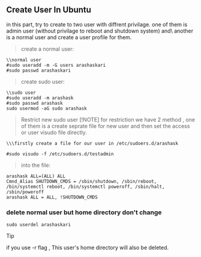 ## Create User In Ubuntu
in this part, try to create to two user with diffrent privilage. one of them is admin user (without privilage to reboot and shutdown system) and\ another is a normal user and create a user profile for them.

> create a normal user:
```
\\normal user
#sudo useradd -m -G users arashaskari
#sudo passwd arashaskari

```

> create sudo user:

```
\\sudo user
#sudo useradd -m arashask
#sudo passwd arashask
sudo usermod -aG sudo arashask
```

> Restrict new sudo user
>[!NOTE]
> for restriction we have 2 method , one of them is a create seprate file for new user and then set the access or user visudo file directly.

```
\\\firstly create a file for our user in /etc/sudoers.d/arashask

#sudo visudo -f /etc/sudoers.d/testadmin
```

> into the file:
```
arashask ALL=(ALL) ALL
Cmnd_Alias SHUTDOWN_CMDS = /sbin/shutdown, /sbin/reboot, /bin/systemctl reboot, /bin/systemctl poweroff, /sbin/halt, /sbin/poweroff
arashask ALL = ALL, !SHUTDOWN_CMDS
```

### delete normal user but home directory don't change
```
sudo userdel arashaskari
```

>[!TIP]
> if you use -r flag , This user's home directory will also be deleted.
